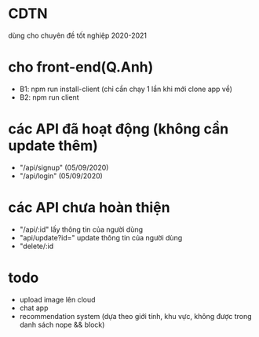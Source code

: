 # CDTN
dùng cho chuyên đề tốt nghiệp 2020-2021

# cho front-end(Q.Anh)
- B1: npm run install-client (chỉ cần chạy 1 lần khi mới clone app về)
- B2: npm run client

# các API đã hoạt động (không cần update thêm)
- "/api/signup" (05/09/2020)
- "/api/login" (05/09/2020)

# các API chưa hoàn thiện 
- "/api/:id" lấy thông tin của người dùng
- "api/update?id=" update thông tin của người dùng
- "delete/:id

# todo
- upload image lên cloud
- chat app
- recommendation system (dựa theo giới tính, khu vực, không được trong danh sách nope && block)
